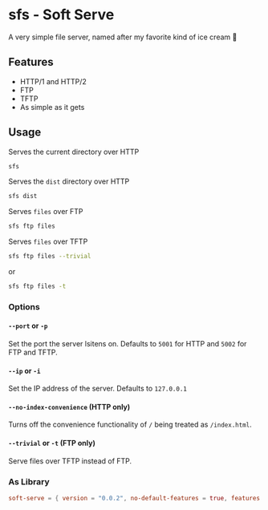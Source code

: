 # sfs - Soft Serve

A very simple file server, named after my favorite kind of ice cream :icecream:

## Features

- HTTP/1 and HTTP/2
- FTP
- TFTP
- As simple as it gets

## Usage

Serves the current directory over HTTP

```bash
sfs
```

Serves the `dist` directory over HTTP

```bash
sfs dist
```

Serves `files` over FTP

```bash
sfs ftp files
```

Serves `files` over TFTP

```bash
sfs ftp files --trivial
```

or

```bash
sfs ftp files -t
```

### Options

#### `--port` or `-p`

Set the port the server lsitens on. Defaults to `5001` for HTTP and `5002` for FTP and TFTP.

#### `--ip` or `-i`

Set the IP address of the server. Defaults to `127.0.0.1`

#### `--no-index-convenience` (HTTP only)

Turns off the convenience functionality of `/` being treated as `/index.html`.

#### `--trivial` or `-t` (FTP only)

Serve files over TFTP instead of FTP.

### As Library

```toml
soft-serve = { version = "0.0.2", no-default-features = true, features = ["http", "ftp"] }
```
